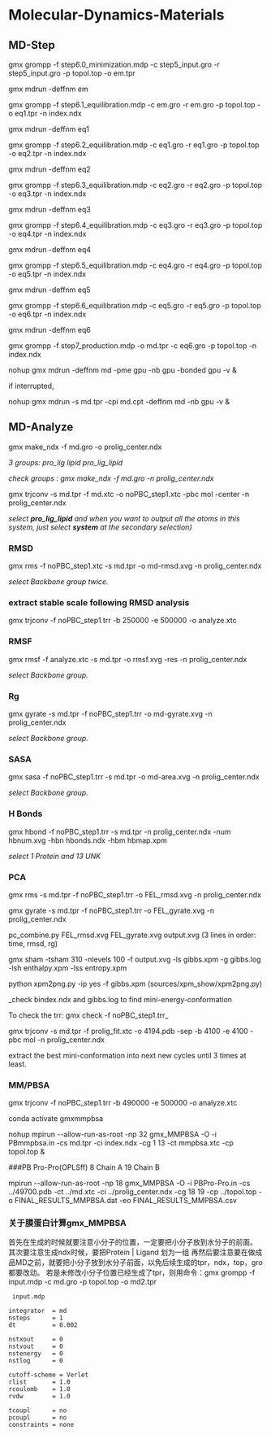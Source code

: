 # Molecular-Dynamics-Materials
## MD-Step
gmx grompp -f step6.0_minimization.mdp -c step5_input.gro -r step5_input.gro -p topol.top -o em.tpr

gmx mdrun -deffnm em

gmx grompp -f step6.1_equilibration.mdp -c em.gro -r em.gro -p topol.top -o eq1.tpr -n index.ndx

gmx mdrun -deffnm eq1

gmx grompp -f step6.2_equilibration.mdp -c eq1.gro -r eq1.gro -p topol.top -o eq2.tpr -n index.ndx

gmx mdrun -deffnm eq2

gmx grompp -f step6.3_equilibration.mdp -c eq2.gro -r eq2.gro -p topol.top -o eq3.tpr -n index.ndx

gmx mdrun -deffnm eq3

gmx grompp -f step6.4_equilibration.mdp -c eq3.gro -r eq3.gro -p topol.top -o eq4.tpr -n index.ndx

gmx mdrun -deffnm eq4

gmx grompp -f step6.5_equilibration.mdp -c eq4.gro -r eq4.gro -p topol.top -o eq5.tpr -n index.ndx

gmx mdrun -deffnm eq5

gmx grompp -f step6.6_equilibration.mdp -c eq5.gro -r eq5.gro -p topol.top -o eq6.tpr -n index.ndx

gmx mdrun -deffnm eq6

gmx grompp -f step7_production.mdp -o md.tpr -c eq6.gro -p topol.top -n index.ndx

nohup gmx mdrun -deffnm md -pme gpu -nb gpu -bonded gpu -v & 

if interrupted,

nohup gmx mdrun -s md.tpr -cpi md.cpt -deffnm md -nb gpu -v & 

## MD-Analyze
gmx make_ndx -f md.gro -o prolig_center.ndx

  _3 groups: pro_lig lipid pro_lig_lipid_
  
  _check groups : gmx make_ndx -f md.gro -n prolig_center.ndx_

gmx trjconv -s md.tpr -f md.xtc -o noPBC_step1.xtc -pbc mol -center -n prolig_center.ndx
 
  _select **pro_lig_lipid** and when you want to output all the atoms in this system, just select **system** at the secondary selection)_

### RMSD

gmx rms -f noPBC_step1.xtc -s md.tpr -o md-rmsd.xvg -n prolig_center.ndx
  
  _select Backbone group twice._

### extract stable scale following RMSD analysis

gmx trjconv -f noPBC_step1.trr -b 250000 -e 500000 -o analyze.xtc 

### RMSF

gmx rmsf -f analyze.xtc  -s md.tpr -o rmsf.xvg -res -n prolig_center.ndx

_select Backbone group._

### Rg

gmx gyrate -s md.tpr -f noPBC_step1.trr -o md-gyrate.xvg -n prolig_center.ndx

  _select Backbone group._

### SASA

gmx sasa -f noPBC_step1.trr -s md.tpr -o md-area.xvg -n prolig_center.ndx

_select Backbone group._

### H Bonds

gmx hbond -f noPBC_step1.trr -s md.tpr -n prolig_center.ndx -num hbnum.xvg -hbn hbonds.ndx -hbm hbmap.xpm

_select 1 Protein and 13 UNK_

### PCA

gmx rms -s md.tpr -f noPBC_step1.trr -o FEL_rmsd.xvg -n prolig_center.ndx 

gmx gyrate -s md.tpr -f noPBC_step1.trr -o FEL_gyrate.xvg -n prolig_center.ndx 

pc_combine.py FEL_rmsd.xvg FEL_gyrate.xvg output.xvg (3 lines in order: time, rmsd, rg)

gmx sham -tsham 310 -nlevels 100 -f output.xvg -ls gibbs.xpm -g gibbs.log -lsh enthalpy.xpm -lss entropy.xpm

python xpm2png.py -ip yes -f gibbs.xpm (sources/xpm_show/xpm2png.py)

_check bindex.ndx and gibbs.log to find mini-energy-conformation     

To check the trr: gmx check -f noPBC_step1.trr_

gmx trjconv -s md.tpr -f prolig_fit.xtc -o 4194.pdb -sep -b 4100 -e 4100 -pbc mol -n prolig_center.ndx

extract the best mini-conformation into next new cycles until 3 times at least.

### MM/PBSA

gmx trjconv -f noPBC_step1.trr -b 490000 -e 500000 -o analyze.xtc

conda activate gmxmmpbsa

 nohup mpirun --allow-run-as-root -np 32 gmx_MMPBSA -O -i PBmmpbsa.in -cs md.tpr -ci index.ndx -cg 1 13 -ct mmpbsa.xtc -cp topol.top &

###PB Pro-Pro(OPLSff)      8 Chain A    19 Chain B
 
mpirun --allow-run-as-root -np 18 gmx_MMPBSA -O -i PBPro-Pro.in -cs ../49700.pdb -ct ../md.xtc -ci ../prolig_center.ndx -cg 18 19 -cp ../topol.top -o FINAL_RESULTS_MMPBSA.dat -eo FINAL_RESULTS_MMPBSA.csv

### 关于膜蛋白计算gmx_MMPBSA
首先在生成的时候就要注意小分子的位置，一定要把小分子放到水分子的前面。
其次要注意生成ndx时候，要把Protein | Ligand 划为一组
再然后要注意要在做成品MD之前，就要把小分子放到水分子前面，以免后续生成的tpr，ndx，top，gro都要改动。
若是未修改小分子位置已经生成了tpr，则用命令：gmx grompp -f input.mdp -c md.gro -p topol.top -o md2.tpr
```
 input.mdp 

integrator  = md
nsteps      = 1
dt          = 0.002

nstxout     = 0
nstvout     = 0
nstenergy   = 0
nstlog      = 0

cutoff-scheme = Verlet
rlist       = 1.0
rcoulomb    = 1.0
rvdw        = 1.0

tcoupl      = no
pcoupl      = no
constraints = none

```

